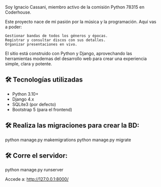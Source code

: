 Soy Ignacio Cassani, miembro activo de la comisión Python 78315 en Coderhouse.

Este proyecto nace de mi pasión por la música y la programación. Aquí vas a poder:

    Gestionar bandas de todos los géneros y épocas.
    Registrar y consultar discos con sus detalles.
    Organizar presentaciones en vivo.

El sitio está construido con Python y Django, aprovechando las herramientas modernas del desarrollo web para crear una experiencia simple, clara y potente.



## 🛠️ Tecnologías utilizadas

- Python 3.10+
- Django 4.x
- SQLite3 (por defecto)
- Bootstrap 5 (para el frontend)



## 🛠️ Realiza las migraciones para crear la BD:
python manage.py makemigrations
python manage.py migrate


## 🛠️ Corre el servidor:
python manage.py runserver

Accede a: http://127.0.0.1:8000/